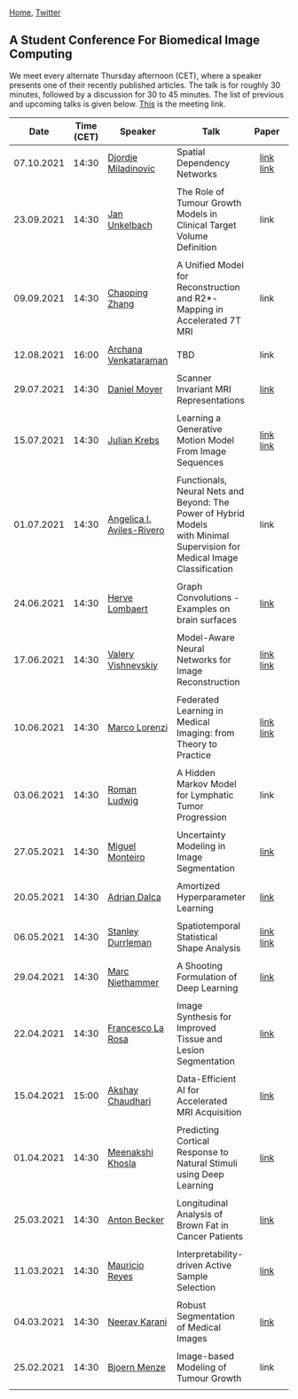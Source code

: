 <br/>

[Home](https://bmic-student-conference.github.io/), [Twitter](https://twitter.com/bmicstudentconf)

## A Student Conference For Biomedical Image Computing

We meet every alternate Thursday afternoon (CET), where a speaker presents one of their recently published articles. The talk is for roughly 30 minutes, followed by a discussion for 30 to 45 minutes. The list of previous and upcoming talks is given below. [This](https://ethz.zoom.us/j/92533050789?pwd=QldJSjVsOUhWUmxidGRLRE1VLzFYZz09) is the meeting link.

| Date        | Time (CET)  | Speaker             | Talk                                                             | Paper       | Slides        | Video       |
| :---------: | :---------: | ------------------- | ---------------------------------------------------------------- | :---------: | :----------:  | :---------: |
| 07.10.2021  | 14:30 | [Djordje Miladinovic](https://djordjemila.github.io/) | Spatial Dependency Networks | [link](https://arxiv.org/abs/2103.08877)<br />[link](https://arxiv.org/pdf/2103.11713.pdf) | link | link |
| | | | | | | |
| 23.09.2021  | 14:30 | [Jan Unkelbach](https://scholar.google.com/citations?hl=en&user=X659tV8AAAAJ&view_op=list_works) | The Role of Tumour Growth Models in Clinical Target Volume Definition | link | link | link |
| | | | | | | |
| 09.09.2021  | 14:30 | [Chaoping Zhang](https://scholar.google.com/citations?user=WtBOqskAAAAJ&hl=en) | A Unified Model for Reconstruction and R2*-Mapping in Accelerated 7T MRI | link | link | link |
| | | | | | | |
| 12.08.2021  | 16:00 | [Archana Venkataraman](https://engineering.jhu.edu/ece/faculty/archana-venkataraman/) | TBD | link | link | link |
| | | | | | | |
| 29.07.2021  | 14:30 | [Daniel Moyer](https://dcmoyer.github.io/) | Scanner Invariant MRI Representations | [link](https://arxiv.org/abs/1904.05375) | link | link |
| | | | | | | |
| 15.07.2021  | 14:30 | [Julian Krebs](https://scholar.google.com/citations?hl=en&user=VoUvdPQAAAAJ&view_op=list_works&sortby=pubdate)   | Learning a Generative Motion Model From Image Sequences | [link](https://ieeexplore.ieee.org/abstract/document/8633848)<br />[link](https://ieeexplore.ieee.org/document/9344838) | link | [link](https://youtu.be/9pOguurgsUU) |
| | | | | | | |
| 01.07.2021  | 14:30 | [Angelica I. Aviles-Rivero](https://angelicaiaviles.wordpress.com/) | Functionals, Neural Nets and Beyond: The Power of Hybrid Models<br /> with Minimal Supervision for Medical Image Classification | link | link | link |
| | | | | | | |
| 24.06.2021  | 14:30 | [Herve Lombaert](https://profs.etsmtl.ca/hlombaert/) | Graph Convolutions - Examples on brain surfaces | [link](https://www.sciencedirect.com/science/article/pii/S1361841518305243) | link | [link](https://youtu.be/fqBMOO0DMm0) |
| | | | | | | |
| 17.06.2021  | 14:30 | [Valery Vishnevskiy](https://scholar.google.ch/citations?hl=en&user=1fGojj4AAAAJ&view_op=list_works&sortby=pubdate)   | Model-Aware Neural Networks for Image Reconstruction | [link](https://www.nature.com/articles/s42256-020-0165-6)<br />[link](https://arxiv.org/abs/1906.05528) | [link](https://drive.google.com/file/d/17V6xcxKcfOGEOIDOoy3NcsVCzLe4ns-Y/view?usp=sharing) | [link](https://youtu.be/uHtBCh9z8vM) |
| | | | | | | |
| 10.06.2021  | 14:30 | [Marco Lorenzi](https://marcolorenzi.github.io/) | Federated Learning in Medical Imaging: from Theory to Practice | [link](https://arxiv.org/pdf/2105.05883.pdf)<br />[link](https://hal.archives-ouvertes.fr/hal-03152886v2/document) | link | [link](https://youtu.be/C3Hd3gxRKuc) |
| | | | | | | |
| 03.06.2021  | 14:30 | [Roman Ludwig](https://pubmed.ncbi.nlm.nih.gov/?term=Ludwig+R&cauthor_id=33947429) | A Hidden Markov Model for Lymphatic Tumor Progression | link | [link](https://drive.google.com/file/d/1_qZW9oHm6QAN6DDHQrLToWIObkYxaAl7/view?usp=sharing) | [link](https://youtu.be/xSVHsdYaVc0) |
| | | | | | | |
| 27.05.2021  | 14:30 | [Miguel Monteiro](https://scholar.google.com/citations?user=LyabfXcAAAAJ&hl=en) | Uncertainty Modeling in Image Segmentation | [link](https://arxiv.org/pdf/2006.06015.pdf) | link | [link](https://youtu.be/jw17AEuqbz0) |
| | | | | | | |
| 20.05.2021  | 14:30 | [Adrian Dalca](http://www.mit.edu/~adalca/index.html) | Amortized Hyperparameter Learning | [link](https://arxiv.org/abs/2101.01035) | link | [link](https://youtu.be/UHNusgMwSdA) |
| | | | | | | |
| 06.05.2021  | 14:30 | [Stanley Durrleman](https://who.rocq.inria.fr/Stanley.Durrleman/#) | Spatiotemporal Statistical Shape Analysis | [link](https://hal.inria.fr/hal-02091549v5/document)<br />[link](https://jmlr.csail.mit.edu/papers/volume18/17-197/17-197.pdf) | link | [link](https://youtu.be/8TvnMPfXuJE) |
| | | | | | | |
| 29.04.2021  | 14:30 | [Marc Niethammer](https://biag.cs.unc.edu/author/marc-niethammer/) | A Shooting Formulation of Deep Learning | [link](https://papers.nips.cc/paper/2020/hash/89562dccfeb1d0394b9ae7e09544dc70-Abstract.html) | link | link |
| | | | | | | |
| 22.04.2021  | 14:30 | [Francesco La Rosa](https://scholar.google.com/citations?user=OEE8Ze0AAAAJ&hl=en&oi=ao) | Image Synthesis for Improved Tissue and Lesion Segmentation | [link](https://www.sciencedirect.com/science/article/pii/S0010482521000913) | [link](https://drive.google.com/file/d/1duzLYTn-8c2rcgq6OlLcf9E9G1IdqlVL/view?usp=sharing) | [link](https://youtu.be/zZfu98WRGQU) |
| | | | | | | |
| 15.04.2021  | 15:00 | [Akshay Chaudhari](https://profiles.stanford.edu/akshay-chaudhari) | Data-Efficient AI for Accelerated MRI Acquisition | [link](https://arxiv.org/pdf/2102.06103.pdf) | [link](https://drive.google.com/file/d/10TnKVndPvd_5qyTb25fItD_2FCTv1TOP/view?usp=sharing) | [link](https://youtu.be/za0nzwZmaJ8) |
| | | | | | | |
| 01.04.2021  | 14:30 | [Meenakshi Khosla](https://www.meenakshikhosla.com/) | Predicting Cortical Response to Natural Stimuli using Deep Learning | [link](https://www.biorxiv.org/content/10.1101/2020.09.11.293878v1.full.pdf) | [link](https://drive.google.com/file/d/1f9ZapAmuQYqIqS_hvgAJEMqT5uEzyXXZ/view?usp=sharing) | link |
| | | | | | | |
| 25.03.2021  | 14:30 | [Anton Becker](https://scholar.google.ch/citations?user=WWcqtdQAAAAJ&hl=en) | Longitudinal Analysis of Brown Fat in Cancer Patients | [link](https://journals.plos.org/plosone/article?id=10.1371/journal.pone.0239990) | link | link |
| | | | | | | |
| 11.03.2021  | 14:30 | [Mauricio Reyes](http://www.mauricioreyes.me/aboutme.html) | Interpretability-driven Active Sample Selection | [link](https://ieeexplore.ieee.org/document/9361645) | [link](https://drive.google.com/file/d/1z7r0E1tBj4wbx5cNwsqYs-hZoxsvl2TL/view?usp=sharing) | link |
| | | | | | | |
| 04.03.2021  | 14:30 | [Neerav Karani](https://neerakara.github.io/) | Robust Segmentation of Medical Images | [link](https://linkinghub.elsevier.com/retrieve/pii/S1361841520302711) | [link](https://drive.google.com/file/d/1YpR7Qk69hBEtj5zLPTwc73ZMwRfryiq5/view?usp=sharing) | link |
| | | | | | | |
| 25.02.2021  | 14:30 | [Bjoern Menze](http://home.in.tum.de/~menze/) | Image-based Modeling of Tumour Growth | link | [link](https://drive.google.com/file/d/1S1DPtmJAPfhlefqsQ5q656hh0VdvmXAX/view?usp=sharing) | link |
| | | | | | | |
